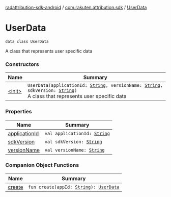 [radattribution-sdk-android](../../index.md) / [com.rakuten.attribution.sdk](../index.md) / [UserData](./index.md)

# UserData

`data class UserData`

A class that represents user specific data

### Constructors

| Name | Summary |
|---|---|
| [&lt;init&gt;](-init-.md) | `UserData(applicationId: `[`String`](https://kotlinlang.org/api/latest/jvm/stdlib/kotlin/-string/index.html)`, versionName: `[`String`](https://kotlinlang.org/api/latest/jvm/stdlib/kotlin/-string/index.html)`, sdkVersion: `[`String`](https://kotlinlang.org/api/latest/jvm/stdlib/kotlin/-string/index.html)`)`<br>A class that represents user specific data |

### Properties

| Name | Summary |
|---|---|
| [applicationId](application-id.md) | `val applicationId: `[`String`](https://kotlinlang.org/api/latest/jvm/stdlib/kotlin/-string/index.html) |
| [sdkVersion](sdk-version.md) | `val sdkVersion: `[`String`](https://kotlinlang.org/api/latest/jvm/stdlib/kotlin/-string/index.html) |
| [versionName](version-name.md) | `val versionName: `[`String`](https://kotlinlang.org/api/latest/jvm/stdlib/kotlin/-string/index.html) |

### Companion Object Functions

| Name | Summary |
|---|---|
| [create](create.md) | `fun create(appId: `[`String`](https://kotlinlang.org/api/latest/jvm/stdlib/kotlin/-string/index.html)`): `[`UserData`](./index.md) |
